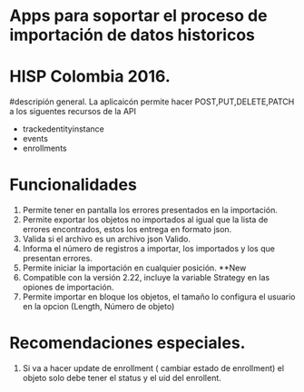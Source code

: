 # Apps para soportar el proceso de importación de datos historicos 
# HISP Colombia 2016.

#descripión general.
La aplicaicón permite hacer POST,PUT,DELETE,PATCH a los siguentes recursos de la API
 - trackedentityinstance 
 - events
 - enrollments
 

 # Funcionalidades
 
 1. Permite tener en pantalla los errores presentados en la importación.
 2. Permite exportar los objetos no importados al igual que la lista de errores encontrados, estos los entrega en formato json.
 3. Valida si el archivo es un archivo json Valido.
 4. Informa el número de registros a importar, los importados y los que presentan errores.
 5. Permite iniciar la importación en cualquier posición.
 **New
 6. Compatible con la versión 2.22, incluye la variable Strategy en las opiones de importación.
 7. Permite importar en bloque los objetos, el tamaño lo configura el usuario en la opcion (Length, Número de objeto)
 
 # Recomendaciones especiales.
 
 1. Si va a hacer update de enrollment ( cambiar estado de enrollment) el objeto solo debe tener el status y el uid del enrollent.
